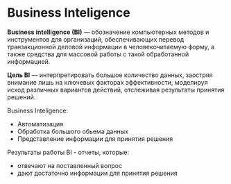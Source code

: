 # Business Inteligence

<strong>Business intelligence (BI)</strong> — обозначение компьютерных методов и инструментов для организаций, обеспечивающих перевод транзакционной деловой информации в человекочитаемую форму, а также средства для массовой работы с такой обработанной информацией.

<strong>Цель BI</strong> — интерпретировать большое количество данных, заостряя внимание лишь на ключевых факторах эффективности, моделируя исход различных вариантов действий, отслеживая результаты принятия решений.

Business Inteligence:
- Автоматизация
- Обработка большого обьема данных
- Представление информации для принятия решения

Результаты работы BI - отчеты, которые:
- отвечают на поставленный вопрос
- дают достаточно информации для принятия решения

